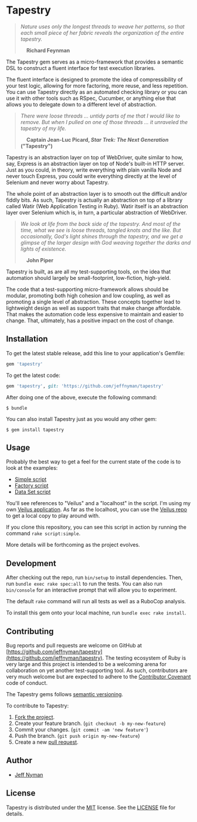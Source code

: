 # Tapestry

> _Nature uses only the longest threads to weave her patterns, so that each
> small piece of her fabric reveals the organization of the entire tapestry._
>
> &nbsp;&nbsp;&nbsp;&nbsp;**Richard Feynman**

The Tapestry gem serves as a micro-framework that provides a semantic DSL to construct a fluent interface for test execution libraries.

The fluent interface is designed to promote the idea of compressibility of your test logic, allowing for more factoring, more reuse, and less repetition. You can use Tapestry directly as an automated checking library or you can use it with other tools such as RSpec, Cucumber, or anything else that allows you to delegate down to a different level of abstraction.

> _There were loose threads ... untidy parts of me that I would like to
> remove. But when I pulled on one of those threads ... it unraveled the
> tapestry of my life._
>
> &nbsp;&nbsp;&nbsp;&nbsp;**Captain Jean-Luc Picard, _Star Trek: The Next Generation_ ("Tapestry")**

Tapestry is an abstraction layer on top of WebDriver, quite similar to how, say, Express is an abstraction layer on top of Node's built-in HTTP server. Just as you could, in theory, write everything with plain vanilla Node and never touch Express, you could write everything directly at the level of Selenium and never worry about Tapestry.

The whole point of an abstraction layer is to smooth out the difficult and/or fiddly bits. As such, Tapestry is actually an abstraction on top of a library called Watir (Web Application Testing in Ruby). Watir itself is an abstraction layer over Selenium which is, in turn, a particular abstraction of WebDriver.

> _We look at life from the back side of the tapestry. And most of the time,
> what we see is loose threads, tangled knots and the like. But occasionally,
> God's light shines through the tapestry, and we get a glimpse of the larger
> design with God weaving together the darks and lights of existence._
>
> &nbsp;&nbsp;&nbsp;&nbsp;**John Piper**

Tapestry is built, as are all my test-supporting tools, on the idea that automation should largely be small-footprint, low-fiction, high-yield.

The code that a test-supporting micro-framework allows should be modular, promoting both high cohesion and low coupling, as well as promoting a single level of abstraction. These concepts together lead to lightweight design as well as support traits that make change affordable. That makes the automation code less expensive to maintain and easier to change. That, ultimately, has a positive impact on the cost of change.

## Installation

To get the latest stable release, add this line to your application's Gemfile:

```ruby
gem 'tapestry'
```

To get the latest code:

```ruby
gem 'tapestry', git: 'https://github.com/jeffnyman/tapestry'
```

After doing one of the above, execute the following command:

    $ bundle

You can also install Tapestry just as you would any other gem:

    $ gem install tapestry

## Usage

Probably the best way to get a feel for the current state of the code is to look at the examples:

* [Simple script](https://github.com/jeffnyman/tapestry/blob/master/examples/tapestry-simple.rb)
* [Factory script](https://github.com/jeffnyman/tapestry/blob/master/examples/tapestry-factory.rb)
* [Data Set script](https://github.com/jeffnyman/tapestry/blob/master/examples/tapestry-data-set.rb)

You'll see references to "Veilus" and a "localhost" in the script. I'm using my own [Veilus application](https://veilus.herokuapp.com/). As far as the localhost, you can use the [Veilus repo](https://github.com/jeffnyman/veilus) to get a local copy to play around with.

If you clone this repository, you can see this script in action by running the command `rake script:simple`.

More details will be forthcoming as the project evolves.

## Development

After checking out the repo, run `bin/setup` to install dependencies. Then, run `bundle exec rake spec:all` to run the tests. You can also run `bin/console` for an interactive prompt that will allow you to experiment.

The default `rake` command will run all tests as well as a RuboCop analysis.

To install this gem onto your local machine, run `bundle exec rake install`.

## Contributing

Bug reports and pull requests are welcome on GitHub at [https://github.com/jeffnyman/tapestry](https://github.com/jeffnyman/tapestry). The testing ecosystem of Ruby is very large and this project is intended to be a welcoming arena for collaboration on yet another test-supporting tool. As such, contributors are very much welcome but are expected to adhere to the [Contributor Covenant](http://contributor-covenant.org) code of conduct.

The Tapestry gems follows [semantic versioning](http://semver.org).

To contribute to Tapestry:

1. [Fork the project](http://gun.io/blog/how-to-github-fork-branch-and-pull-request/).
2. Create your feature branch. (`git checkout -b my-new-feature`)
3. Commit your changes. (`git commit -am 'new feature'`)
4. Push the branch. (`git push origin my-new-feature`)
5. Create a new [pull request](https://help.github.com/articles/using-pull-requests).

## Author

* [Jeff Nyman](http://testerstories.com)

## License

Tapestry is distributed under the [MIT](http://www.opensource.org/licenses/MIT) license.
See the [LICENSE](https://github.com/jeffnyman/tapestry/blob/master/LICENSE.md) file for details.
